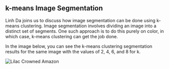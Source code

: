 ## k-means Image Segmentation

Linh Da joins us to discuss how image segmentation can be done using k-means clustering. Image segmentation involves dividing an image into a distinct set of segments. One such approach is to do this purely on color, in which case, k-means clustering can get the job done.

In the image below, you can see the k-means clustering segmentation results for the same image with the values of 2, 4, 6, and 8 for k.

 ![Lilac Crowned Amazon](https://s3.amazonaws.com/dataskeptic.com/images/2022/segmented-yoshi.png)
